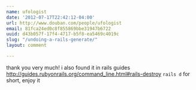 ```yaml
---
name: ufologist
date: '2012-07-17T22:42:12-04:00'
url: http://www.douban.com/people/ufologist
email: 81fca24ed0c8f855869bbe31947b6722
uuid: d43b057f-17f4-4717-b5f8-ea5469c4019c
slug: "/undoing-a-rails-generate/"
layout: comment

---
```


thank you very much!
i also found it in rails guides
http://guides.rubyonrails.org/command_line.html#rails-destroy
<code>rails d</code> for short, enjoy it
